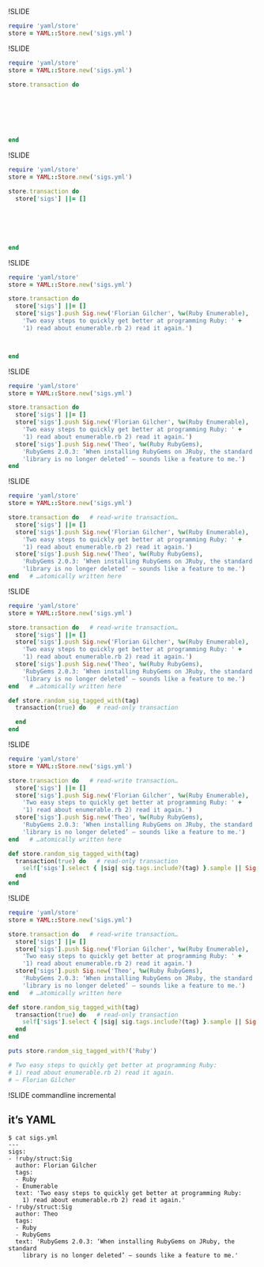 !SLIDE

```ruby
require 'yaml/store'
store = YAML::Store.new('sigs.yml')
```

!SLIDE

```ruby
require 'yaml/store'
store = YAML::Store.new('sigs.yml')

store.transaction do







end
```

!SLIDE

```ruby
require 'yaml/store'
store = YAML::Store.new('sigs.yml')

store.transaction do
  store['sigs'] ||= []






end
```

!SLIDE

```ruby
require 'yaml/store'
store = YAML::Store.new('sigs.yml')

store.transaction do
  store['sigs'] ||= []
  store['sigs'].push Sig.new('Florian Gilcher', %w(Ruby Enumerable),
    'Two easy steps to quickly get better at programming Ruby: ' +
    '1) read about enumerable.rb 2) read it again.')



end
```

!SLIDE

```ruby
require 'yaml/store'
store = YAML::Store.new('sigs.yml')

store.transaction do
  store['sigs'] ||= []
  store['sigs'].push Sig.new('Florian Gilcher', %w(Ruby Enumerable),
    'Two easy steps to quickly get better at programming Ruby: ' +
    '1) read about enumerable.rb 2) read it again.')
  store['sigs'].push Sig.new('Theo', %w(Ruby RubyGems),
    'RubyGems 2.0.3: ‘When installing RubyGems on JRuby, the standard ' +
    'library is no longer deleted’ – sounds like a feature to me.')
end
```

!SLIDE

```ruby
require 'yaml/store'
store = YAML::Store.new('sigs.yml')

store.transaction do   # read-write transaction…
  store['sigs'] ||= []
  store['sigs'].push Sig.new('Florian Gilcher', %w(Ruby Enumerable),
    'Two easy steps to quickly get better at programming Ruby: ' +
    '1) read about enumerable.rb 2) read it again.')
  store['sigs'].push Sig.new('Theo', %w(Ruby RubyGems),
    'RubyGems 2.0.3: ‘When installing RubyGems on JRuby, the standard ' +
    'library is no longer deleted’ – sounds like a feature to me.')
end   # …atomically written here
```

!SLIDE

```ruby
require 'yaml/store'
store = YAML::Store.new('sigs.yml')

store.transaction do   # read-write transaction…
  store['sigs'] ||= []
  store['sigs'].push Sig.new('Florian Gilcher', %w(Ruby Enumerable),
    'Two easy steps to quickly get better at programming Ruby: ' +
    '1) read about enumerable.rb 2) read it again.')
  store['sigs'].push Sig.new('Theo', %w(Ruby RubyGems),
    'RubyGems 2.0.3: ‘When installing RubyGems on JRuby, the standard ' +
    'library is no longer deleted’ – sounds like a feature to me.')
end   # …atomically written here

def store.random_sig_tagged_with(tag)
  transaction(true) do   # read-only transaction

  end
end
```

!SLIDE

```ruby
require 'yaml/store'
store = YAML::Store.new('sigs.yml')

store.transaction do   # read-write transaction…
  store['sigs'] ||= []
  store['sigs'].push Sig.new('Florian Gilcher', %w(Ruby Enumerable),
    'Two easy steps to quickly get better at programming Ruby: ' +
    '1) read about enumerable.rb 2) read it again.')
  store['sigs'].push Sig.new('Theo', %w(Ruby RubyGems),
    'RubyGems 2.0.3: ‘When installing RubyGems on JRuby, the standard ' +
    'library is no longer deleted’ – sounds like a feature to me.')
end   # …atomically written here

def store.random_sig_tagged_with(tag)
  transaction(true) do   # read-only transaction
    self['sigs'].select { |sig| sig.tags.include?(tag) }.sample || Sig.new
  end
end
```

!SLIDE

```ruby
require 'yaml/store'
store = YAML::Store.new('sigs.yml')

store.transaction do   # read-write transaction…
  store['sigs'] ||= []
  store['sigs'].push Sig.new('Florian Gilcher', %w(Ruby Enumerable),
    'Two easy steps to quickly get better at programming Ruby: ' +
    '1) read about enumerable.rb 2) read it again.')
  store['sigs'].push Sig.new('Theo', %w(Ruby RubyGems),
    'RubyGems 2.0.3: ‘When installing RubyGems on JRuby, the standard ' +
    'library is no longer deleted’ – sounds like a feature to me.')
end   # …atomically written here

def store.random_sig_tagged_with(tag)
  transaction(true) do   # read-only transaction
    self['sigs'].select { |sig| sig.tags.include?(tag) }.sample || Sig.new
  end
end

puts store.random_sig_tagged_with?('Ruby')

# Two easy steps to quickly get better at programming Ruby:
# 1) read about enumerable.rb 2) read it again.
# — Florian Gilcher
```

!SLIDE commandline incremental

## it’s YAML

    $ cat sigs.yml
    ---
    sigs:
    - !ruby/struct:Sig
      author: Florian Gilcher
      tags:
      - Ruby
      - Enumerable
      text: 'Two easy steps to quickly get better at programming Ruby:
        1) read about enumerable.rb 2) read it again.'
    - !ruby/struct:Sig
      author: Theo
      tags:
      - Ruby
      - RubyGems
      text: 'RubyGems 2.0.3: ‘When installing RubyGems on JRuby, the standard
        library is no longer deleted’ – sounds like a feature to me.'
